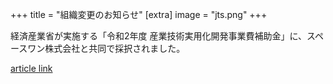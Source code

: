 +++
title = "組織変更のお知らせ"
[extra]
image = "jts.png"
+++

経済産業省が実施する「令和2年度 産業技術実用化開発事業費補助金」に、スペースワン株式会社と共同で採択されました。 

[article link](https://sii.or.jp/space02/decision.html) 
